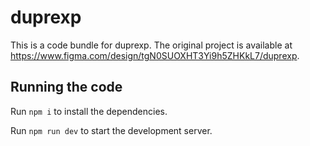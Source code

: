 
  # duprexp

  This is a code bundle for duprexp. The original project is available at https://www.figma.com/design/tgN0SUOXHT3Yi9h5ZHKkL7/duprexp.

  ## Running the code

  Run `npm i` to install the dependencies.

  Run `npm run dev` to start the development server.
  